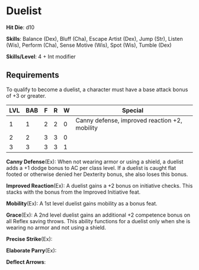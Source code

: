 # Duelist

**Hit Die**: d10

**Skills**: Balance (Dex), Bluff (Cha), Escape Artist (Dex), Jump (Str), Listen (Wis), Perform (Cha), Sense Motive (Wis), Spot (Wis), Tumble (Dex)

**Skills/Level**: 4 + Int modifier

## Requirements

To qualify to become a duelist, a character must have a base attack bonus of +3 or greater.

LVL | BAB | F | R | W | Special 
--- | --- | - | - | - | ------- 
1   | 1   | 2 | 2 | 0 | Canny defense, improved reaction +2, mobility      
2   | 2   | 3 | 3 | 0 | 
3   | 3   | 3 | 3 | 1 | 

**Canny Defense**(Ex): When not wearing armor or using a shield, a duelist adds a +1 dodge bonus to AC per class level. If a duelist is caught flat footed or otherwise denied her Dexterity bonus, she also loses this bonus.

**Improved Reaction**(Ex): A duelist gains a +2 bonus on initiative checks. This stacks with the bonus from the Improved Initiative feat.

**Mobility**(Ex): A 1st level duelist gains mobility as a bonus feat.

**Grace**(Ex): A 2nd level duelist gains an additional +2 competence bonus on all Reflex saving throws. This ability functions for a duelist only when she is wearing no armor and not using a shield.

**Precise Strike**(Ex):

**Elaborate Parry**(Ex):

**Deflect Arrows**: